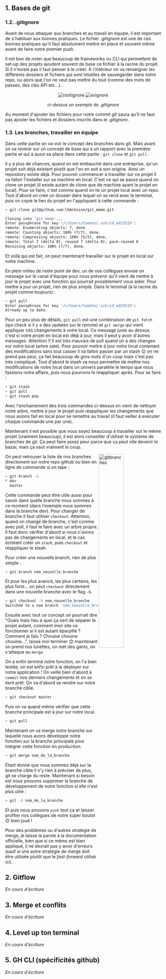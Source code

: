 ## 1. Bases de git

### 1.2. .gitignore

Avant de nous attaquer aux branches et au travail en équipe, il est important de s'habituer aux bonnes pratiques. Le fichier .gitignore est une de ces bonnes pratiques qu'il faut absolument mettre en place et souvent même avant de faire notre premier push.

Il est bon de noter que beaucoup de frameworks ou CLI qui permettent de set-up des projets ajoutent souvent de base ce fichier à la racine du projet. Si il n'existe pas il faut penser à le créer. À l'intérieur on va renseigner les différents dossiers et fichiers qui sont intutiles de sauvegarder dans notre repo, ou alors que l'on ne veut pas mettre du tout (comme des mots de passes, des clés API etc...).

<div align="center">
<img align="center" alt="rootignore" src="./assets/treeignore.png"/>
<img align="center" alt="exignore" src="./assets/ignore.png"/>

_ci-dessus un exemple de .gitignore_

</div>

Au moment d'ajouter les fichiers pour notre commit git saura qu'il ne faut pas ajouter les fichiers et dossiers inscrits dans le _.gitignore_.

### 1.3. Les branches, travailler en équipe

Dans cette partie on va voir le concept des branches dans git. Mais avant on va revenir sur un concept de base qui a un rapport avec la première partie et qui a aussi sa place dans cette partie : `git clone` et `git pull`.

Il y a plus de chances, quand on est embauché dans une entreprise, qu'un projet soit déjà existant plutôt que l'on en soit à son origine. Ainsi un repository existe déjà. Pour pouvoir commencer à travailler sur ce projet il va falloir l'installer sur sa machine en local. C'est ce qui se passe quand on clone un projet (il existe autant de clone que de machine ayant le projet en local). Pour se faire, c'est comme quand on lie un projet local avec un repo. Tout d'abord on créé un dossier dans lequel on se rend avec le terminal, puis on copie le lien du projet en l'appliquant à cette commande :

```bash
~ git clone git@github.com:lbAntoine/git_memo.git

Cloning into 'git_memo'...
Enter passphrase for key '/c/Users/tomato/.ssh/id_ed25519':
remote: Enumerating objects: 7, done.
remote: Counting objects: 100% (7/7), done.
remote: Compressing objects: 100% (5/5), done.
remote: Total 7 (delta 0), reused 7 (delta 0), pack-reused 0
Receiving objects: 100% (7/7), done.
```

Et voilà qui est fait, on peut maintenant travailler sur le projet en local sur notre machine.

En plein milieu de notre point de dev, un de nos collègues envoie un message sur le canal d'équipe pour nous prévenir qu'il vient de mettre à jour le projet avec une fonction qui pourrait possiblement vous aider. Pour mettre à jour un projet, rien de plus simple. Dans le terminal (à la racine du projet comme toujours) :

```bash
~ git pull
Enter passphrase for key '/c/Users/tomato/.ssh/id_ed25519':
Already up to date.
```

Pour un peu plus de détails, `git pull` est une combinaison de `git fetch` (qui check si il y a des updates sur le remote) et `git merge` qui vient appliquer ces changements à votre local. Ce message juste au dessus, c'est si votre projet en local est déjà à jour, mais il peut y avoir d'autres messages. Attention !! Il est très mauvais de pull quand on a des changes sur notre local (arbre sale). Pour pouvoir mettre à jour notre local contenant des modifications sans tout casser il va falloir passer par un stash 😉 on ne prend pas peur, ça fait beaucoup de gros mots d'un coup mais c'est pas très compliqué. Tout d'abord le stash va nous permettre de mettre nos modifications de notre local dans un univers paralèlle le temps que nous fassions notre affaire, puis nous pourrons le réappliquer après. Pour se faire :

```bash
~ git stash
~ git pull
~ git stash pop
```

Avec l'enchainement des trois commandes ci-dessus on vient de nettoyer notre arbre, mettre à jour le projet puis réappliquer les changements que nous avions fait en local pour se remettre au travail (il faut veiller à exécuter chaque commande une par une).

Maintenant il est possible que vous soyez beaucoup à travailler sur le même projet (vraiment beaucoup), il est alors conseiller d'utiliser le système de branches de git. Ça peut faire assez peur parce que ça peut vite devenir le bazar, mais ça vaut vraiment le coup.

<img align="right" alt="gitbranches" width="40%" src="./assets/branches.png"/>
On peut retrouver la liste de nos branches directement sur notre repo github ou bien en ligne de commande si on tape :

```bash
~ git branch -a
* dev
  master
```

Cette commande peut être utile aussi pour savoir dans quelle branche nous sommes à ce moment (dans l'exemple nous sommes dans la branche dev). Pour changer de branche il faut utiliser `checkout`. Attention, quand on change de branche, c'est comme avec pull, il faut le faire avec un arbre propre. Il faut donc vérifier d'abord si nous n'avons pas de changements en local, et le cas échéant créer un `stash`, puis `checkout` et réappliquer le stash.

Pour créer une nouvelle branch, rien de plus simple :

```bash
~ git branch nom_nouvelle_branche
```

Et pour les plus avancé, les plus certains, les plus forts... on peut `checkout` directement dans une nouvelle branche avec le flag `-b`.

```bash
~ git checkout -b nom_nouvelle_branche
Switched to a new branch 'nom_nouvelle_branche'
```

Ensuite avec tout ce concept on pourrait dire "Ouais mais heu à quoi ça sert de séparer le projet autant, comment mon site va fonctionner si il est autant éparpillé ? Comment je fais ? Chouine chouine chouine...", laisse moi terminer 😊 maintenant on prend nos lunettes, on met des gants, on s'attaque au `merge`.

On a enfin terminé notre fonction, on l'a bien testée, on est enfin prêt à la déployer sur notre application ! On veille bien d'abord à `commit` nos derniers changements et on se tient prêt. On va d'abord se rendre sur notre branche cible.

```bash
~ git checkout master
```

Puis on va quand même vérifier que cette branche principale est à jour sur notre local.

```bash
~ git pull
```

Maintenant on va merge notre branche sur laquelle nous avons développé notre fonction sur la branche principale pour intégrer cette fonction en production.

```bash
~ git merge nom_de_la_branche
```

Étant donné que nous sommes déjà sur la branche cible il n'y rien à préciser de plus, git se charge du reste. Maintenant si besoin est nous pouvons supprimer la branche de développement de notre fonction si elle n'est plus utile :

```bash
~ git -d nom_de_la_branche
```

Et puis nous pouvons `push` tout ça et laisser profiter nos collègues de notre super boulot 😊 bien joué !

Pour des problèmes ou d'autres stratégie de merge, je laisse la parole à la documentation officielle, bien que si ce mémo est bien appliqué, il ne devrait pas y avoir d'erreurs (sauf si une autre stratégie de merge doit être utilisée plutôt que le _fast-forward_ utilisé ici).

## 2. Gitflow

_En cours d'écriture_

## 3. Merge et conflits

_En cours d'écriture_

## 4. Level up ton terminal

_En cours d'écriture_

## 5. GH CLI (spécificités github)

_En cours d'écriture_